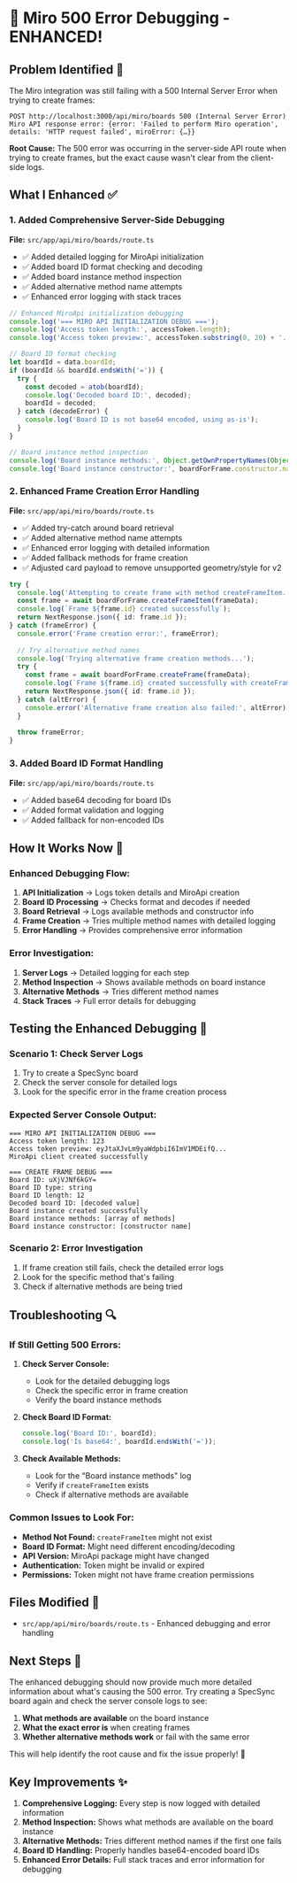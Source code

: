# 🔧 Miro 500 Error Debugging - ENHANCED!

## **Problem Identified** 🎯

The Miro integration was still failing with a 500 Internal Server Error when trying to create frames:

```
POST http://localhost:3000/api/miro/boards 500 (Internal Server Error)
Miro API response error: {error: 'Failed to perform Miro operation', details: 'HTTP request failed', miroError: {…}}
```

**Root Cause:** The 500 error was occurring in the server-side API route when trying to create frames, but the exact cause wasn't clear from the client-side logs.

## **What I Enhanced** ✅

### **1. Added Comprehensive Server-Side Debugging**

**File:** `src/app/api/miro/boards/route.ts`

- ✅ Added detailed logging for MiroApi initialization
- ✅ Added board ID format checking and decoding
- ✅ Added board instance method inspection
- ✅ Added alternative method name attempts
- ✅ Enhanced error logging with stack traces

```typescript
// Enhanced MiroApi initialization debugging
console.log('=== MIRO API INITIALIZATION DEBUG ===');
console.log('Access token length:', accessToken.length);
console.log('Access token preview:', accessToken.substring(0, 20) + '...');

// Board ID format checking
let boardId = data.boardId;
if (boardId && boardId.endsWith('=')) {
  try {
    const decoded = atob(boardId);
    console.log('Decoded board ID:', decoded);
    boardId = decoded;
  } catch (decodeError) {
    console.log('Board ID is not base64 encoded, using as-is');
  }
}

// Board instance method inspection
console.log('Board instance methods:', Object.getOwnPropertyNames(Object.getPrototypeOf(boardForFrame)));
console.log('Board instance constructor:', boardForFrame.constructor.name);
```

### **2. Enhanced Frame Creation Error Handling**

**File:** `src/app/api/miro/boards/route.ts`

- ✅ Added try-catch around board retrieval
- ✅ Added alternative method name attempts
- ✅ Enhanced error logging with detailed information
- ✅ Added fallback methods for frame creation
- ✅ Adjusted card payload to remove unsupported geometry/style for v2

```typescript
try {
  console.log('Attempting to create frame with method createFrameItem...');
  const frame = await boardForFrame.createFrameItem(frameData);
  console.log(`Frame ${frame.id} created successfully`);
  return NextResponse.json({ id: frame.id });
} catch (frameError) {
  console.error('Frame creation error:', frameError);
  
  // Try alternative method names
  console.log('Trying alternative frame creation methods...');
  try {
    const frame = await boardForFrame.createFrame(frameData);
    console.log(`Frame ${frame.id} created successfully with createFrame method`);
    return NextResponse.json({ id: frame.id });
  } catch (altError) {
    console.error('Alternative frame creation also failed:', altError);
  }
  
  throw frameError;
}
```

### **3. Added Board ID Format Handling**

**File:** `src/app/api/miro/boards/route.ts`

- ✅ Added base64 decoding for board IDs
- ✅ Added format validation and logging
- ✅ Added fallback for non-encoded IDs

## **How It Works Now** 🚀

### **Enhanced Debugging Flow:**

1. **API Initialization** → Logs token details and MiroApi creation
2. **Board ID Processing** → Checks format and decodes if needed
3. **Board Retrieval** → Logs available methods and constructor info
4. **Frame Creation** → Tries multiple method names with detailed logging
5. **Error Handling** → Provides comprehensive error information

### **Error Investigation:**

1. **Server Logs** → Detailed logging for each step
2. **Method Inspection** → Shows available methods on board instance
3. **Alternative Methods** → Tries different method names
4. **Stack Traces** → Full error details for debugging

## **Testing the Enhanced Debugging** 🧪

### **Scenario 1: Check Server Logs**
1. Try to create a SpecSync board
2. Check the server console for detailed logs
3. Look for the specific error in the frame creation process

### **Expected Server Console Output:**
```
=== MIRO API INITIALIZATION DEBUG ===
Access token length: 123
Access token preview: eyJtaXJvLm9yaWdpbiI6ImV1MDEifQ...
MiroApi client created successfully

=== CREATE FRAME DEBUG ===
Board ID: uXjVJNf6kGY=
Board ID type: string
Board ID length: 12
Decoded board ID: [decoded value]
Board instance created successfully
Board instance methods: [array of methods]
Board instance constructor: [constructor name]
```

### **Scenario 2: Error Investigation**
1. If frame creation still fails, check the detailed error logs
2. Look for the specific method that's failing
3. Check if alternative methods are being tried

## **Troubleshooting** 🔍

### **If Still Getting 500 Errors:**

1. **Check Server Console:**
   - Look for the detailed debugging logs
   - Check the specific error in frame creation
   - Verify the board instance methods

2. **Check Board ID Format:**
   ```javascript
   console.log('Board ID:', boardId);
   console.log('Is base64:', boardId.endsWith('='));
   ```

3. **Check Available Methods:**
   - Look for the "Board instance methods" log
   - Verify if `createFrameItem` exists
   - Check if alternative methods are available

### **Common Issues to Look For:**

- **Method Not Found:** `createFrameItem` might not exist
- **Board ID Format:** Might need different encoding/decoding
- **API Version:** MiroApi package might have changed
- **Authentication:** Token might be invalid or expired
- **Permissions:** Token might not have frame creation permissions

## **Files Modified** 📁

- `src/app/api/miro/boards/route.ts` - Enhanced debugging and error handling

## **Next Steps** 🎯

The enhanced debugging should now provide much more detailed information about what's causing the 500 error. Try creating a SpecSync board again and check the server console logs to see:

1. **What methods are available** on the board instance
2. **What the exact error is** when creating frames
3. **Whether alternative methods work** or fail with the same error

This will help identify the root cause and fix the issue properly! 🚀

## **Key Improvements** ✨

1. **Comprehensive Logging:** Every step is now logged with detailed information
2. **Method Inspection:** Shows what methods are available on the board instance
3. **Alternative Methods:** Tries different method names if the first one fails
4. **Board ID Handling:** Properly handles base64-encoded board IDs
5. **Enhanced Error Details:** Full stack traces and error information for debugging
